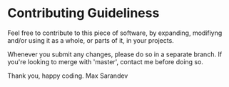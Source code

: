 # Contributing Guideliness

Feel free to contribute to this piece of software, by expanding, modifiyng and/or using it as a whole, or parts of it, in your projects. 

Whenever you submit any changes, please do so in a separate branch. If you're looking to merge with 'master', contact me before doing so.


Thank you, happy coding.
Max Sarandev
